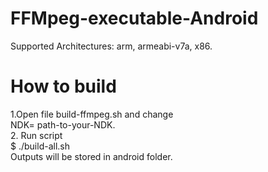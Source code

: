 # FFMpeg-executable-Android
Supported Architectures: arm, armeabi-v7a, x86.

# How to build
1.Open file build-ffmpeg.sh and change <br />
 NDK= path-to-your-NDK.<br />
2. Run script <br />
  $ ./build-all.sh <br />
Outputs will be stored in android folder.